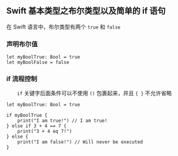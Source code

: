 ## Swift 基本类型之布尔类型以及简单的 if 语句

在 Swift 语言中，布尔类型有两个 `true` 和 `false` 

### 声明布尔值
```
let myBoolTrue: Bool = true
let myBoolFalse = false
```

### if 流程控制
　　`if` 关键字后面条件可以不使用 `()` 包裹起来，并且 `{ }` 不允许省略
```
let myBoolTrue: Bool = true

if myBoolTrue {
    print("I am true!") // I am true!
} else if 3 + 4 == 7 {
    print("3 + 4 eq 7!")
} else {
    print("I am false!") // Will never be executed
}
```